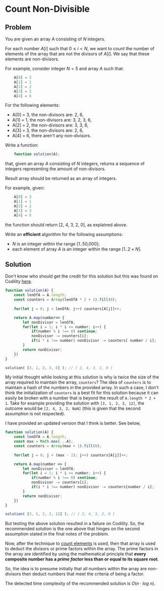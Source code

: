 # Count Non-Divisible

## Problem

You are given an array $A$ consisting of $N$ integers.

For each number $A[i]$ such that $0 ≤ i < N$, we want to count the number of elements of the array that are not the divisors of $A[i]$. We say that these elements are non-divisors.

For example, consider integer $N = 5$ and array $A$ such that:

```js
    A[0] = 3
    A[1] = 1
    A[2] = 2
    A[3] = 3
    A[4] = 6
```

For the following elements:

- A[0] = 3, the non-divisors are: 2, 6,
- A[1] = 1, the non-divisors are: 3, 2, 3, 6,
- A[2] = 2, the non-divisors are: 3, 3, 6,
- A[3] = 3, the non-divisors are: 2, 6,
- A[4] = 6, there aren't any non-divisors.

Write a function:

```js
    function solution(A);
```

that, given an array $A$ consisting of $N$ integers, returns a sequence of integers representing the amount of non-divisors.

Result array should be returned as an array of integers.

For example, given:

```js
    A[0] = 3
    A[1] = 1
    A[2] = 2
    A[3] = 3
    A[4] = 6
```

the function should return [2, 4, 3, 2, 0], as explained above.

Write an **efficient** algorithm for the following assumptions:

- $N$ is an integer within the range [1..50,000];
- each element of array $A$ is an integer within the range $[1..2 \times N]$.

## Solution

Don't know who should get the credit for this solution but this was found on Codility [here](https://app.codility.com/demo/results/trainingDWZVT3-E7U/).

```js
function solution(A) {
    const lenOfA = A.length;
    const counters = Array(lenOfA * 2 + 1).fill(0);
    
    for(let j = 0; j < lenOfA; j++) counters[A[j]]++;

    return A.map(number=> {
        let nonDivisor = lenOfA;
        for(let i = 1; i * i <= number; i++) {
            if(number % i !== 0) continue;
            nonDivisor -= counters[i];
            if(i * i !== number) nonDivisor -= counters[ number / i];
        }
        return nonDivisor;
    })
}

solution( [3, 1, 2, 3, 6] ); // [ 2, 4, 3, 2, 0 ]
```

My initial thought while looking at this solution is why is twice the size of the array required to maintain the array, `counters`? The idea of `counters` is to maintain a hash of the numbers in the provided array. In such a case, I don't think the initialization of `counters` is a best fit for this solution because it can easily be broken with a number that is beyond the result of `A.length * 2 + 1`. Take for example providing the solution with `[3, 1, 2, 3, 12]`, the outcome would be `[2, 4, 3, 2, NaN]` (this is given that the second assumption is not respected).

I have provided an updated version that I think is better. See below,

```js
function solution(A) { 
    const lenOfA = A.length;
    const max = Math.max(...A);
    const counters = Array(max + 1).fill(0);
    
    for(let j = 0; j < (max - 1); j++) counters[A[j]]++;

    return A.map(number => {
        let nonDivisor = lenOfA;
        for(let i = 1; i * i <= number; i++) {
            if(number % i !== 0) continue;
            nonDivisor -= counters[i];
            if(i * i !== number) nonDivisor -= counters[number / i];
        }
        return nonDivisor;
    })
}

solution( [3, 1, 2, 3, 12] ); // [ 2, 4, 3, 2, 0 ]
```

But testing the above solution resulted in a failure on Codility. So, the recommended solution is the one above that hinges on the second assumption stated in the final notes of the problem.

Now, after the technique to [count elements](../counting/) is used, then that array is used to deduct the divisors or prime factors within the array. The prime factors in the array are identified by using the mathematical principle that **every composite number has a _prime factor_ less than or equal to its square root**.

So, the idea is to presume initially that all numbers within the array are non-divisors then deduct numbers that meet the criteria of being a factor.

The detected time complexity of the recommended solution is $O(n \cdot log\text{ }n)$.